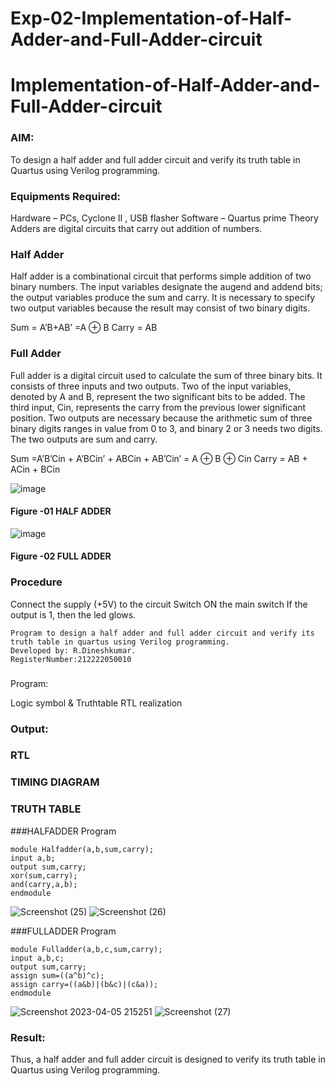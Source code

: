 # Exp-02-Implementation-of-Half-Adder-and-Full-Adder-circuit

# Implementation-of-Half-Adder-and-Full-Adder-circuit
### AIM:
To design a half adder and full adder circuit and verify its truth table in Quartus using Verilog programming.

### Equipments Required:
Hardware – PCs, Cyclone II , USB flasher
Software – Quartus prime
Theory
Adders are digital circuits that carry out addition of numbers.

### Half Adder
Half adder is a combinational circuit that performs simple addition of two binary numbers. The input variables designate the augend and addend bits; the output variables produce the sum and carry. It is necessary to specify two output variables because the result may consist of two binary digits.

Sum = A’B+AB’ =A ⊕ B Carry = AB

### Full Adder
Full adder is a digital circuit used to calculate the sum of three binary bits. It consists of three inputs and two outputs. Two of the input variables, denoted by A and B, represent the two significant bits to be added. The third input, Cin, represents the carry from the previous lower significant position. Two outputs are necessary because the arithmetic sum of three binary digits ranges in value from 0 to 3, and binary 2 or 3 needs two digits. The two outputs are sum and carry.

Sum =A’B’Cin + A’BCin’ + ABCin + AB’Cin’ = A ⊕ B ⊕ Cin Carry = AB + ACin + BCin

 ![image](https://user-images.githubusercontent.com/36288975/163552156-a13e5a56-c638-4110-97d9-8896907c8d25.png)

#### Figure -01 HALF ADDER 


![image](https://user-images.githubusercontent.com/36288975/163552057-b3547877-6d07-45b4-b7e0-bcfebfad9e1d.png)

#### Figure -02 FULL ADDER 

### Procedure

Connect the supply (+5V) to the circuit
Switch ON the main switch
If the output is 1, then the led glows.

```
Program to design a half adder and full adder circuit and verify its truth table in quartus using Verilog programming.
Developed by: R.Dineshkumar.
RegisterNumber:212222050010
```

### 
Program:

Logic symbol & Truthtable
RTL realization

### Output:
### RTL

### TIMING DIAGRAM
### TRUTH TABLE 


###HALFADDER
Program
```
module Halfadder(a,b,sum,carry);
input a,b;
output sum,carry;
xor(sum,carry);
and(carry,a,b);
endmodule
```
![Screenshot (25)](https://user-images.githubusercontent.com/130551452/231508922-91978d61-4c7d-486c-9968-4898501194fe.png)
![Screenshot (26)](https://user-images.githubusercontent.com/130551452/231509043-24cfa0ed-d6c5-4ac6-8f44-84298535c659.png)

###FULLADDER
Program
```
module Fulladder(a,b,c,sum,carry);
input a,b,c;
output sum,carry;
assign sum=((a^b)^c);
assign carry=((a&b)|(b&c)|(c&a));
endmodule
```
![Screenshot 2023-04-05 215251](https://user-images.githubusercontent.com/130551452/231509770-63caeff3-c83b-4e29-bdea-3300ff3adaa7.png)
![Screenshot (27)](https://user-images.githubusercontent.com/130551452/231509824-1954a232-43f6-4bbd-a5d9-7d5ef3757435.png)
### Result:

Thus, a half adder and full adder circuit is designed to verify its truth table in Quartus using Verilog programming.

